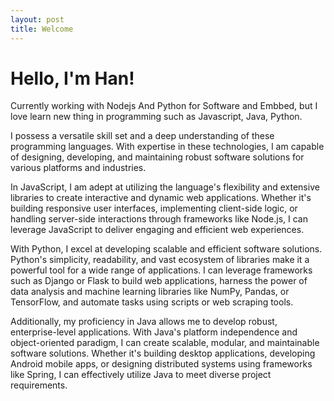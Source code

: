 ```yaml
---
layout: post
title: Welcome
---
```

# Hello, I'm Han!
Currently working with Nodejs And Python for Software and Embbed, but I love learn new thing in programming such as Javascript, Java, Python.  

I possess a versatile skill set and a deep understanding of these programming languages. With expertise in these technologies, I am capable of designing, developing, and maintaining robust software solutions for various platforms and industries.

In JavaScript, I am adept at utilizing the language's flexibility and extensive libraries to create interactive and dynamic web applications. Whether it's building responsive user interfaces, implementing client-side logic, or handling server-side interactions through frameworks like Node.js, I can leverage JavaScript to deliver engaging and efficient web experiences.

With Python, I excel at developing scalable and efficient software solutions. Python's simplicity, readability, and vast ecosystem of libraries make it a powerful tool for a wide range of applications. I can leverage frameworks such as Django or Flask to build web applications, harness the power of data analysis and machine learning libraries like NumPy, Pandas, or TensorFlow, and automate tasks using scripts or web scraping tools.

Additionally, my proficiency in Java allows me to develop robust, enterprise-level applications. With Java's platform independence and object-oriented paradigm, I can create scalable, modular, and maintainable software solutions. Whether it's building desktop applications, developing Android mobile apps, or designing distributed systems using frameworks like Spring, I can effectively utilize Java to meet diverse project requirements.